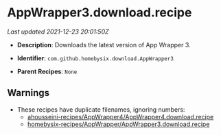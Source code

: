 # AppWrapper3.download.recipe

_Last updated 2021-12-23 20:01:50Z_

- **Description**: Downloads the latest version of App Wrapper 3.

- **Identifier**: `com.github.homebysix.download.AppWrapper3`

- **Parent Recipes**: `None`


## Warnings

- These recipes have duplicate filenames, ignoring numbers:
    - [ahousseini-recipes/AppWrapper4/AppWrapper4.download.recipe](/autopkg-dupe-tracker/ahousseini-recipes/AppWrapper4/AppWrapper4.download.recipe)
    - [homebysix-recipes/AppWrapper/AppWrapper3.download.recipe](/autopkg-dupe-tracker/homebysix-recipes/AppWrapper/AppWrapper3.download.recipe)